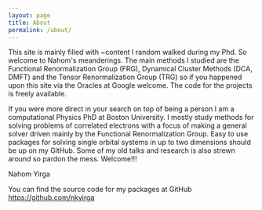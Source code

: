 ```yaml
---
layout: page
title: About
permalink: /about/
---
```


This site is mainly filled with ~content I random walked during my Phd. So welcome to Nahom's meanderings. The main methods I studied are the Functional Renormalization Group (FRG), Dynamical Cluster Methods (DCA, DMFT) and the Tensor Renormalization Group (TRG) so if you happened upon this site via the Oracles at Google welcome. The code for the projects is freely available. 

If you were more direct in your search on top of being a person I am a computational Physics PhD at Boston University. I mostly study methods for solving problems of correlated electrons with a focus of making a general solver driven mainly by the Functional Renormalization Group. Easy to use packages for solving single orbital systems in up to two dimensions should be up on my GitHub. Some of my old talks and research is also strewn around so pardon the mess. Welcome!!!

Nahom Yirga

You can find the source code for my packages at GitHub
https://github.com/nkyirga
